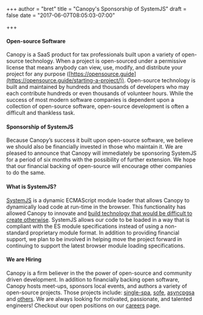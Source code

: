 +++
author = "bret"
title = "Canopy's Sponsorship of SystemJS"
draft = false
date = "2017-06-07T08:05:03-07:00"

+++

#### Open-source Software
Canopy is a SaaS product for tax professionals built upon a variety of open-source technology. When a project is open-sourced under a permissive license that means anybody can view, use, modify, and distribute your project for any purpose ([https://opensource.guide](https://opensource.guide/starting-a-project/)). Open-source technology is built and maintained by hundreds and thousands of developers who may each contribute hundreds or even thousands of volunteer hours. While the success of most modern software companies is dependent upon a collection of open-source software, open-source development is often a difficult and thankless task.

#### Sponsorship of SystemJS
Because Canopy’s success it built upon open-source software, we believe we should also be financially invested in those who maintain it. We are pleased to announce that Canopy will immediately be sponsoring SystemJS for a period of six months with the possibility of further extension. We hope that our financial backing of open-source will encourage other companies to do the same.

#### What is SystemJS?
[SystemJS](https://github.com/systemjs/systemjs) is a dynamic ECMAScript module loader that allows Canopy to dynamically load code at run-time in the browser. This functionality has allowed Canopy to innovate and [build technology that would be difficult to create otherwise](https://github.com/CanopyTax/sofe). SystemJS allows our code to be loaded in a way that is compliant with the ES module specifications instead of using a non-standard proprietary module format. In addition to providing financial support, we plan to be involved in helping move the project forward in continuing to support the latest browser module loading specifications.

#### We are Hiring
Canopy is a firm believer in the the power of open-source and community driven development. In addition to financially backing open software, Canopy hosts meet-ups, sponsors local events, and authors a variety of open-source projects. Those projects include: [single-spa](https://github.com/CanopyTax/single-spa), [sofe](https://github.com/CanopyTax/sofe), [asyncpgsa](https://github.com/CanopyTax/asyncpgsa) and [others](https://github.com/CanopyTax). We are always looking for motivated, passionate, and talented engineers! Checkout our open positions on our [careers](https://www.canopytax.com/careers/?utm_source=systemjs-blog) page.
